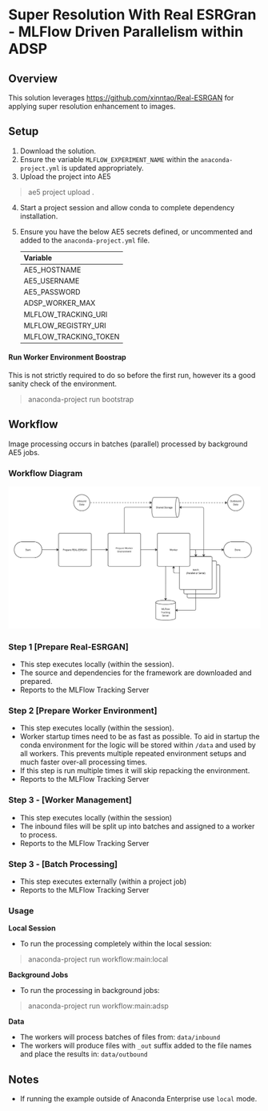 # Super Resolution With Real ESRGran - MLFlow Driven Parallelism within ADSP

## Overview

This solution leverages https://github.com/xinntao/Real-ESRGAN for applying super resolution enhancement to images.

## Setup
1. Download the solution.
2. Ensure the variable `MLFLOW_EXPERIMENT_NAME` within the `anaconda-project.yml` is updated appropriately.
3. Upload the project into AE5
> ae5 project upload .
4. Start a project session and allow conda to complete dependency installation.
5. Ensure you have the below AE5 secrets defined, or uncommented and added to the `anaconda-project.yml` file.
    
    | Variable              |
    |-----------------------|
    | AE5_HOSTNAME          |
    | AE5_USERNAME          |
    | AE5_PASSWORD          |
    | ADSP_WORKER_MAX       |
    | MLFLOW_TRACKING_URI   |
    | MLFLOW_REGISTRY_URI   |
    | MLFLOW_TRACKING_TOKEN |

#### Run Worker Environment Boostrap

This is not strictly required to do so before the first run, however its a good sanity check of the environment.
> anaconda-project run bootstrap

## Workflow

Image processing occurs in batches (parallel) processed by background AE5 jobs.

### Workflow Diagram
![Workflow Overview](assets/workflow-overview.jpg)

### Step 1 [Prepare Real-ESRGAN]
  * This step executes locally (within the session).
  * The source and dependencies for the framework are downloaded and prepared.
  * Reports to the MLFlow Tracking Server

### Step 2 [Prepare Worker Environment]
  * This step executes locally (within the session). 
  * Worker startup times need to be as fast as possible.  To aid in startup the conda environment for the logic will be stored within `/data` and used by all workers.
  This prevents multiple repeated environment setups and much faster over-all processing times. 
  * If this step is run multiple times it will skip repacking the environment.
  * Reports to the MLFlow Tracking Server

### Step 3 - [Worker Management]
  * This step executes locally (within the session)
  * The inbound files will be split up into batches and assigned to a worker to process. 
  * Reports to the MLFlow Tracking Server

### Step 3 - [Batch Processing]
  * This step executes externally (within a project job)
  * Reports to the MLFlow Tracking Server

### Usage

**Local Session**

* To run the processing completely within the local session:
> anaconda-project run workflow:main:local


**Background Jobs**

* To run the processing in background jobs:
> anaconda-project run workflow:main:adsp

**Data**

* The workers will process batches of files from: `data/inbound`
* The workers will produce files with `_out` suffix added to the file names and place the results in: `data/outbound`

## Notes
* If running the example outside of Anaconda Enterprise use `local` mode.